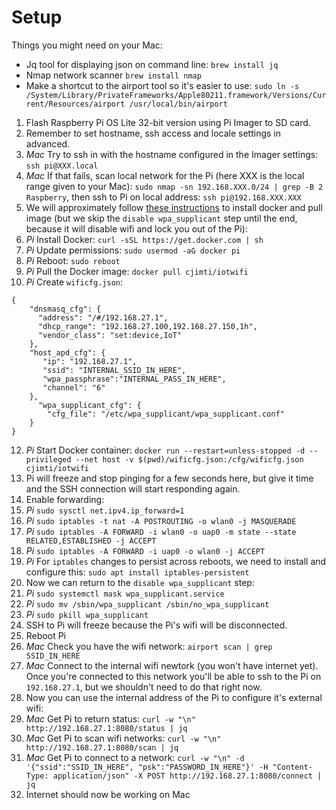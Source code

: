 # Setup

Things you might need on your Mac:
* Jq tool for displaying json on command line: `brew install jq`
* Nmap network scanner `brew install nmap`
* Make a shortcut to the airport tool so it's easier to use: `sudo ln -s /System/Library/PrivateFrameworks/Apple80211.framework/Versions/Current/Resources/airport /usr/local/bin/airport`

1) Flash Raspberry Pi OS Lite 32-bit version using Pi Imager to SD card.
2) Remember to set hostname, ssh access and locale settings in advanced.
3) *Mac* Try to ssh in with the hostname configured in the Imager settings: `ssh pi@XXX.local`
4) *Mac* If that fails, scan local network for the Pi (here XXX is the local range given to your Mac): `sudo nmap -sn 192.168.XXX.0/24 | grep -B 2 Raspberry`, then ssh to Pi on local address: `ssh pi@192.168.XXX.XXX` 
6) We will approximately follow [these instructions](https://imti.co/iot-wifi/) to install docker and pull image (but we skip the `disable wpa_supplicant` step until the end, because it will disable wifi and lock you out of the Pi):
7) *Pi* Install Docker: `curl -sSL https://get.docker.com | sh`
8) *Pi* Update permissions: `sudo usermod -aG docker pi`
9) *Pi* Reboot: `sudo reboot`
10) *Pi* Pull the Docker image: `docker pull cjimti/iotwifi`
11) *Pi* Create `wificfg.json`:

```
{
    "dnsmasq_cfg": {
      "address": "/#/192.168.27.1",
      "dhcp_range": "192.168.27.100,192.168.27.150,1h",
      "vendor_class": "set:device,IoT"
    },
    "host_apd_cfg": {
       "ip": "192.168.27.1",
       "ssid": "INTERNAL_SSID_IN_HERE",
       "wpa_passphrase":"INTERNAL_PASS_IN_HERE",
       "channel": "6"
    },
      "wpa_supplicant_cfg": {
        "cfg_file": "/etc/wpa_supplicant/wpa_supplicant.conf"
    }
}
```

12) *Pi* Start Docker container: `docker run --restart=unless-stopped -d --privileged --net host -v $(pwd)/wificfg.json:/cfg/wificfg.json cjimti/iotwifi`
13) Pi will freeze and stop pinging for a few seconds here, but give it time and the SSH connection will start responding again.
14) Enable forwarding:
15) *Pi* `sudo sysctl net.ipv4.ip_forward=1`
16) *Pi* `sudo iptables -t nat -A POSTROUTING -o wlan0 -j MASQUERADE`
17) *Pi* `sudo iptables -A FORWARD -i wlan0 -o uap0 -m state --state RELATED,ESTABLISHED -j ACCEPT`
18) *Pi* `sudo iptables -A FORWARD -i uap0 -o wlan0 -j ACCEPT`
19) *Pi* For `iptables` changes to persist across reboots, we need to install and configure this: `sudo apt install iptables-persistent`
20) Now we can return to the `disable wpa_supplicant` step:
21) *Pi* `sudo systemctl mask wpa_supplicant.service`
22) *Pi* `sudo mv /sbin/wpa_supplicant /sbin/no_wpa_supplicant`
23) *Pi* `sudo pkill wpa_supplicant`
24) SSH to Pi will freeze because the Pi's wifi will be disconnected.
25) Reboot Pi
26) *Mac* Check you have the wifi network: `airport scan | grep SSID_IN_HERE`
27) *Mac* Connect to the internal wifi newtork (you won't have internet yet). Once you're connected to this network you'll be able to ssh to the Pi on `192.168.27.1`, but we shouldn't need to do that right now. 
28) Now you can use the internal address of the Pi to configure it's external wifi:
29) *Mac* Get Pi to return status: `curl -w "\n" http://192.168.27.1:8080/status | jq`
30) *Mac* Get Pi to scan wifi networks: `curl -w "\n" http://192.168.27.1:8080/scan | jq`
31) *Mac* Get Pi to connect to a network: `curl -w "\n" -d '{"ssid":"SSID_IN_HERE", "psk":"PASSWORD_IN_HERE"}' -H "Content-Type: application/json" -X POST http://192.168.27.1:8080/connect | jq`
32) Internet should now be working on Mac
